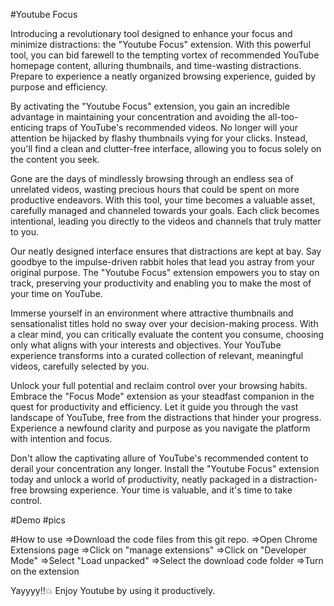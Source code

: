 #Youtube Focus

Introducing a revolutionary tool designed to enhance your focus and minimize distractions: the "Youtube Focus" extension. With this powerful tool, you can bid farewell to the tempting vortex of recommended YouTube homepage content, alluring thumbnails, and time-wasting distractions. Prepare to experience a neatly organized browsing experience, guided by purpose and efficiency.

By activating the "Youtube Focus" extension, you gain an incredible advantage in maintaining your concentration and avoiding the all-too-enticing traps of YouTube's recommended videos. No longer will your attention be hijacked by flashy thumbnails vying for your clicks. Instead, you'll find a clean and clutter-free interface, allowing you to focus solely on the content you seek.

Gone are the days of mindlessly browsing through an endless sea of unrelated videos, wasting precious hours that could be spent on more productive endeavors. With this tool, your time becomes a valuable asset, carefully managed and channeled towards your goals. Each click becomes intentional, leading you directly to the videos and channels that truly matter to you.

Our neatly designed interface ensures that distractions are kept at bay. Say goodbye to the impulse-driven rabbit holes that lead you astray from your original purpose. The "Youtube Focus" extension empowers you to stay on track, preserving your productivity and enabling you to make the most of your time on YouTube.

Immerse yourself in an environment where attractive thumbnails and sensationalist titles hold no sway over your decision-making process. With a clear mind, you can critically evaluate the content you consume, choosing only what aligns with your interests and objectives. Your YouTube experience transforms into a curated collection of relevant, meaningful videos, carefully selected by you.

Unlock your full potential and reclaim control over your browsing habits. Embrace the "Focus Mode" extension as your steadfast companion in the quest for productivity and efficiency. Let it guide you through the vast landscape of YouTube, free from the distractions that hinder your progress. Experience a newfound clarity and purpose as you navigate the platform with intention and focus.

Don't allow the captivating allure of YouTube's recommended content to derail your concentration any longer. Install the "Youtube Focus" extension today and unlock a world of productivity, neatly packaged in a distraction-free browsing experience. Your time is valuable, and it's time to take control.

#Demo
#pics

#How to use
=>Download the code files from this git repo.
=>Open Chrome Extensions page
=>Click on "manage extensions"
=>Click on "Developer Mode"
=>Select "Load unpacked"
=>Select the download code folder
=>Turn on the extension

Yayyyy!!💥 Enjoy Youtube by using it productively.
